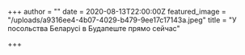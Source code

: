 +++
author = ""
date = 2020-08-13T22:00:00Z
featured_image = "/uploads/a9316ee4-4b07-4029-b479-9ee17c17143a.jpeg"
title = "У посольства Беларусі в Будапеште прямо сейчас"

+++

